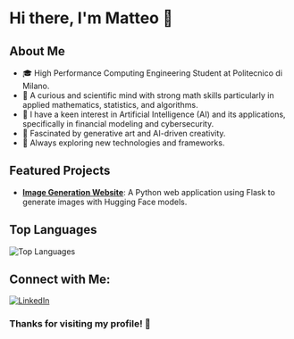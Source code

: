 # Hi there, I'm Matteo 👋

## About Me
- 🎓 High Performance Computing Engineering Student at Politecnico di Milano.
- 🧠 A curious and scientific mind with strong math skills particularly in applied mathematics, statistics, and algorithms.
- 🤖 I have a keen interest in Artificial Intelligence (AI) and its applications, specifically in financial modeling and cybersecurity.
- 🎨 Fascinated by generative art and AI-driven creativity.
- 🚀 Always exploring new technologies and frameworks.

## Featured Projects
- **[Image Generation Website](https://github.com/matteo-riga/ImgGenWebsite)**: A Python web application using Flask to generate images with Hugging Face models.

## Top Languages
![Top Languages](https://github-readme-stats.vercel.app/api/top-langs/?username=matteo-riga&layout=compact)

## Connect with Me:
[![LinkedIn](https://img.shields.io/badge/LinkedIn-Profile-blue)](https://www.linkedin.com/in/matteo-rigamonti-0a7379258/)

### Thanks for visiting my profile! 🙏
